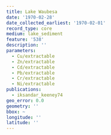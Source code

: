 ```yaml
---
title: Lake Waubesa
date: '1970-02-28'
date_collected_earliest: '1970-02-01'
record_type: core
medium: lake_sediment
feature: '538'
description: ''
parameters:
  - Cu/extractable
  - Zn/extractable
  - Cd/extractable
  - Pb/extractable
  - Cr/extractable
  - Ni/extractable
publications:
  - iksandar_keeney74
geo_error: 0.0
geometry: ''
bbox: ~
longitude: ''
latitude: ''
---
```


